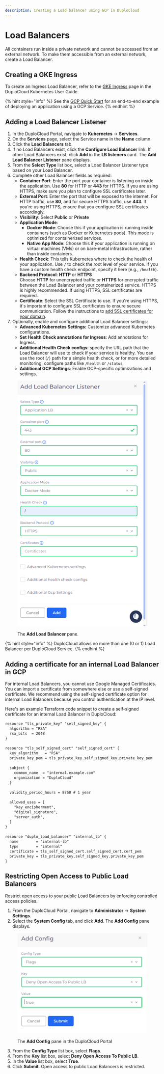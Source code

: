 ```yaml
---
description: Creating a Load balancer using GCP in DuploCloud
---
```


# Load Balancers

All containers run inside a private network and cannot be accessed from an external network. To make them accessible from an external network, create a Load Balancer.

## Creating a GKE Ingress

To create an Ingress Load Balancer, refer to the [GKE Ingress](../../kubernetes-overview/ingress-loadbalancer/gke-ingress.md) page in the DuploCloud Kubernetes User Guide.&#x20;

{% hint style="info" %}
See the [GCP Quick Start](../quick-start/) for an end-to-end example of deploying an application using a GCP Service.
{% endhint %}

## Adding a Load Balancer Listener

1. In the DuploCloud Portal, navigate to **Kubernetes** -> **Services**.
2. On the **Services** page, select the Service name in the **Name** column.
3. Click the **Load Balancers** tab.
4. If no Load Balancers exist, click the **Configure Load Balancer** link. If other Load Balancers exist, click **Add** in the **LB listeners** card. The **Add Load Balancer Listener** pane displays.
5. From the **Select Type** list box, select a Load Balancer Listener type based on your Load Balancer.
6. Complete other Load Balancer fields as required:
   * **Container Port**: Enter the port your container is listening on inside the application. Use **80** for HTTP or **443** for HTTPS. If you are using HTTPS, make sure you plan to configure SSL certificates later.
   * **External Port**: Enter the port that will be exposed to the internet. For HTTP traffic, use **80**, and for secure HTTPS traffic, use **443**. If you're using HTTPS, ensure that you configure SSL certificates accordingly.
   * **Visibility**: Select **Public** or **Private**
   * **Application Mode**:&#x20;
     * **Docker Mode**: Choose this if your application is running inside containers (such as Docker or Kubernetes pods). This mode is optimized for containerized services.
     * **Native App Mode**: Choose this if your application is running on virtual machines (VMs) or on bare-metal infrastructure, rather than inside containers.
   * **Health Check**: This tells Kubernetes where to check the health of your application. Use `/` to check the root level of your service. If you have a custom health check endpoint, specify it here (e.g., `/health`).
   * **Backend Protocol**: **HTTP** or **HTTPS**\
     Choose **HTTP** for unencrypted traffic or **HTTPS** for encrypted traffic between the Load Balancer and your containerized service. HTTPS is highly recommended. If using HTTPS, SSL certificates are required.
   * **Certificate**: Select the SSL Certificate to use. If you're using HTTPS, it's important to configure SSL certificates to ensure secure communication. Follow the instructions to [add SSL certificates for your domain](../prerequisites/certificate-for-load-balancer-and-ingress.md).
7. Optionally, enable and configure additional Load Balancer settings:
   * **Advanced Kubernetes Settings:** Customize advanced Kubernetes configurations.&#x20;
   * **Set Health Check annotations for Ingress**: Add annotations for Ingress.&#x20;
   * **Additional Health Check configs**: specify the URL path that the Load Balancer will use to check if your service is healthy. You can use the root (`/`) path for a simple health check, or for more detailed monitoring, configure paths like `/health` or `/status`
   * **Additional GCP Settings**: Enable GCP-specific optimizations and settings.&#x20;

<div align="left"><figure><img src="../../.gitbook/assets/Screenshot (293).png" alt=""><figcaption><p>The <strong>Add Load Balancer</strong> pane.</p></figcaption></figure></div>

{% hint style="info" %}
DuploCloud allows no more than one (0 or 1) Load Balancer per DuploCloud Service.
{% endhint %}

## Adding a certificate for an internal Load Balancer in GCP

For internal Load Balancers, you cannot use Google Managed Certificates. You can import a certificate from somewhere else or use a self-signed certificate. We recommend using the self-signed certificate option for internal Load Balancers because you control authentication at the IP level.&#x20;

Here's an example Terraform code snippet to create a self-signed certificate for an internal Load Balancer in DuploCloud:

```
resource "tls_private_key" "self_signed_key" {
  algorithm = "RSA"
  rsa_bits  = 2048
}

resource "tls_self_signed_cert" "self_signed_cert" {
  key_algorithm   = "RSA"
  private_key_pem = tls_private_key.self_signed_key.private_key_pem

  subject {
    common_name  = "internal.example.com"
    organization = "DuploCloud"
  }

  validity_period_hours = 8760 # 1 year

  allowed_uses = [
    "key_encipherment",
    "digital_signature",
    "server_auth",
  ]
}

resource "duplo_load_balancer" "internal_lb" {
  name        = "internal-lb"
  type        = "internal"
  certificate = tls_self_signed_cert.self_signed_cert.cert_pem
  private_key = tls_private_key.self_signed_key.private_key_pem
}
```

## Restricting Open Access to Public Load Balancers

Restrict open access to your public Load Balancers by enforcing controlled access policies.

1. From the DuploCloud Portal, navigate to **Administrator** -> **System Settings**.
2. Select the **System Config** tab, and click **Add**. The **Add Config** pane displays.

<div align="left"><figure><img src="../../.gitbook/assets/LB flag.png" alt=""><figcaption><p>The <strong>Add Config</strong> pane in the DuploCloud Portal</p></figcaption></figure></div>

3. From the **Config Type** list box, select **Flags**.
4. From the **Key** list box, select **Deny Open Access To Public LB**.&#x20;
5. In the **Value** list box, select **True**.&#x20;
6. Click **Submit**. Open access to public Load Balancers is restricted.&#x20;
